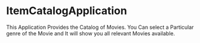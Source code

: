 # ItemCatalogApplication
This Application Provides the Catalog of Movies. You Can select a Particular genre of the Movie and It will show you all relevant Movies available.
